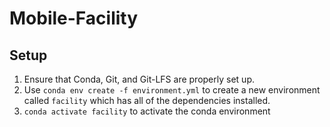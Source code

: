 # Mobile-Facility

## Setup

1. Ensure that Conda, Git, and Git-LFS are properly set up.
2. Use `conda env create -f environment.yml` to create a new environment called `facility` which has all of the dependencies installed.
3. `conda activate facility` to activate the conda environment